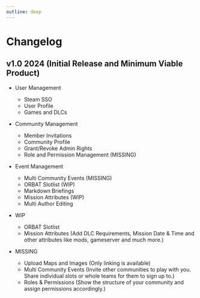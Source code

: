 ```yaml
---
outline: deep
---
```


# Changelog

## v1.0 2024 (Initial Release and Minimum Viable Product)

- User Management
  - Steam SSO
  - User Profile
  - Games and DLCs
- Community Management
  - Member Invitations
  - Community Profile
  - Grant/Revoke Admin Rights
  - Role and Permission Management (MISSING)
- Event Management
  - Multi Community Events (MISSING)
  - ORBAT Slotlist (WIP)
  - Markdown Briefings
  - Mission Attributes (WIP)
  - Multi Author Editing

- WIP
  - ORBAT Slotlist
  - Mission Attributes (Add DLC Requirements, Mission Date & Time and other attributes like mods, gameserver and much more.)

- MISSING
  - Upload Maps and Images (Only linking is available)
  - Multi Community Events (Invite other communities to play with you. Share individual slots or whole teams for them to sign up to.)
  - Roles & Permissions (Show the structure of your community and assign permissions accordingly.)
